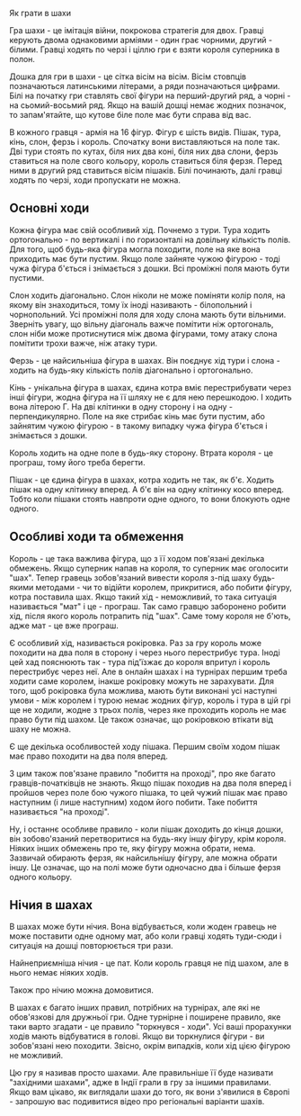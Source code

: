 Як грати в шахи

Гра шахи - це імітація війни, покрокова стратегія для двох. Гравці керують двома однаковими арміями - один грає чорними, другий - білими. Гравці ходять по черзі і ціллю гри є взяти короля суперника в полон. 

Дошка для гри в шахи - це сітка вісім на вісім. Вісім стовпців позначаються латинськими літерами, а ряди позначаються цифрами. Білі на початку гри ставлять свої фігури на перший-другий ряд, а чорні - на сьомий-восьмий ряд. Якщо на вашій дошці немає жодних позначок, то запам'ятайте, що кутове біле поле має бути справа від вас.

В кожного гравця - армія на 16 фігур. Фігур є шість видів. Пішак, тура, кінь, слон, ферзь і король. Спочатку вони виставляються на поле так. Дві тури стоять по кутах, біля них два коні, біля них два слони, ферзь ставиться на поле свого кольору, король ставиться біля ферзя. Перед ними в другий ряд ставиться вісім пішаків. Білі починають, далі гравці ходять по черзі, ходи пропускати не можна. 

## Основні ходи

Кожна фігура має свій особливий хід. Почнемо з тури. Тура ходить ортогонально - по вертикалі і по горизонталі на довільну кількість полів. Для того, щоб будь-яка фігура могла походити, поле на яке вона приходить має бути пустим. Якщо поле зайняте чужою фігурою - тоді чужа фігура б'ється і знімається з дошки. Всі проміжні поля мають бути пустими. 

Слон ходить діагонально. Слон ніколи не може поміняти колір поля, на якому він знаходиться, тому їх іноді називають - білопольний і чорнопольний. Усі проміжні поля для ходу слона мають бути вільними. Зверніть увагу, що вільну діагональ важче помітити ніж ортогональ, слон ніби може протиснутися між двома фігурами, тому атаку слона помітити трохи важче, ніж атаку тури. 
 
Ферзь - це найсильніша фігура в шахах. Він поєднує хід тури і слона - ходить на будь-яку кількість полів діагонально і ортогонально.

Кінь - унікальна фігура в шахах, єдина котра вміє перестрибувати через інші фігури, жодна фігура на її шляху не є для нею перешкодою. І ходить вона літерою Г. На дві клітинки в одну сторону і на одну - перпендикулярно. Поле на яке стрибає кінь має бути пустим, або зайнятим чужою фігурою - в такому випадку чужа фігура б'ється і знімається з дошки.

Король ходить на одне поле в будь-яку сторону. Втрата короля - це програш, тому його треба берегти. 

Пішак - це єдина фігура в шахах, котра ходить не так, як б'є. Ходить пішак на одну клітинку вперед. А б'є він на одну клітинку косо вперед. Тобто коли пішаки стоять навпроти одне одного, то вони блокують одне одного. 

## Особливі ходи та обмеження

Король - це така важлива фігура, що з її ходом пов'язані декілька обмежень. Якщо суперник напав на короля, то суперник має оголосити "шах". Тепер гравець зобов'язаний вивести короля з-під шаху будь-якими методами - чи то відійти королем, прикритися, або побити фігуру, котра поставила шах. Якщо такий хід - неможливий, то така ситуація називається "мат" і це - програш. Так само гравцю заборонено робити хід, після якого король потрапить під "шах". Саме тому короля не б'ють, адже мат - це вже програш.

Є особливий хід, називається рокіровка. Раз за гру король може походити на два поля в сторону і через нього перестрибує тура. Іноді цей хад пояснюють так - тура під'їзжає до короля впритул і король перестрибує через неї. Але в онлайн шахах і на турнірах першим треба ходити саме королем, інакше рокіровку можуть не зарахувати. Для того, щоб рокіровка була можлива, мають бути виконані усі наступні умови - між королем і турою немає жодних фігур, король і тура в цій грі ще не ходили, жодне з трьох полів, через яке проходить король не має право бути під шахом. Це також означає, що рокіровкою втікати від шаху не можна.

Є ще декілька особливостей ходу пішака. Першим своїм ходом пішак має право походити на два поля вперед. 

З цим також пов'язане правило "побиття на проході", про яке багато гравців-початківців не знають. Якщо пішак походив на два поля вперед і пройшов через поле бою чужого пішака, то цей чужий пішак має право наступним (і лише наступним) ходом його побити. Таке побиття називається "на проході". 

Ну, і останнє особливе правило - коли пішак доходить до кінця дошки, він зобово'язаний перетворитися на будь-яку іншу фігуру, крім короля. Ніяких інших обмежень про те, яку фігуру можна обрати, нема. Зазвичай обирають ферзя, як найсильнішу фігуру, але можна обрати іншу. Це означає, що на полі може бути одночасно два і більше ферзя одного кольору.

## Нічия в шахах

В шахах може бути нічия. Вона відбувається, коли жоден гравець не може поставити одне одному мат, або коли гравці ходять туди-сюди і ситуація на дошці повторюється три рази.

Найнеприємніша нічия - це пат. Коли король гравця не під шахом, але в нього немає ніяких ходів.

Також про нічию можна домовитися.

В шахах є багато інших правил, потрібних на турнірах, але які не обов'язкові для дружньої гри. Одне турнірне і поширене правило, яке таки варто згадати - це правило "торкнувся - ходи". Усі ваші прорахунки ходів мають відбуватися в голові. Якщо ви торкнулися фігури - ви зобов'язані нею походити. Звісно, окрім випадків, коли хід цією фігурою не можливий.

Цю гру я називав просто шахами.
Але правильніше її буде називати "західними шахами", адже в Індії грали в гру за іншими правилами.
Якщо вам цікаво, як виглядали шахи до того, як вони з'явилися в Європі - запрошую вас подивитися відео про регіональні варіанти шахів.

